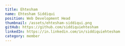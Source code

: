 ```yaml
---
title: Ehtesham
name: Ehtesham Siddiqui
position: Web Development Head
thumbnail: /assets/ehtesham-siddiqui.png
gitHub: https://github.com/siddiquiehtesham
linkedIn: https://in.linkedin.com/in/siddiquiehtesham
category: member
---
```

